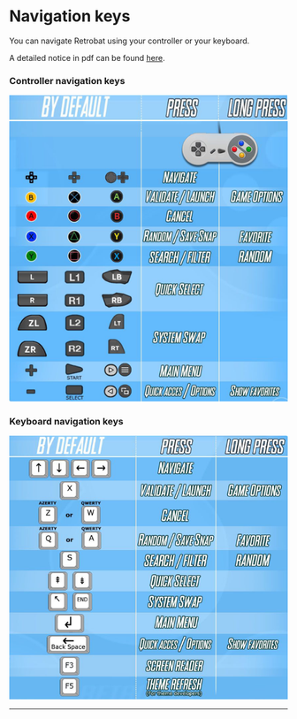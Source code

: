 # Navigation keys

You can navigate Retrobat using your controller or your keyboard.

A detailed notice in pdf can be found [here](http://retrobat.ovh/notice/notice.pdf).

### **Controller navigation keys**

![](<../.gitbook/assets/image (3) (1).png>)



### **Keyboard navigation keys**

****![](<../.gitbook/assets/image (1).png>)****

****
